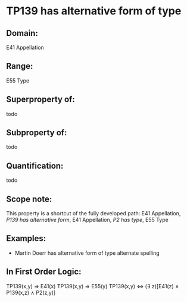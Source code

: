 # TP139 has alternative form of type

## Domain: 

E41 Appellation

## Range: 

E55 Type

## Superproperty of: 

todo

## Subproperty of: 

todo

## Quantification: 

todo

## Scope note: 

This property is a shortcut of the fully developed path: E41 Appellation, _P139 has alternative form_, E41 Appellation, _P2 has type_, E55 Type

## Examples: 

* Martin Doerr has alternative form of type alternate spelling

## In First Order Logic: 

TP139(x,y) ⇒ E41(x)
TP139(x,y) ⇒ E55(y)
TP139(x,y) ⇔ (∃ z)[E41(z) ∧ P139(x,z) ∧ P2(z,y)]

